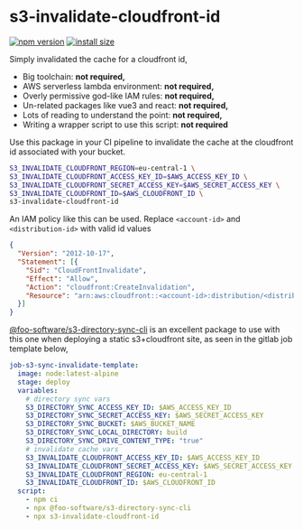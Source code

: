 s3-invalidate-cloudfront-id
===========================
[![npm version](https://badge.fury.io/js/s3-invalidate-cloudfront-id.svg)](https://badge.fury.io/js/s3-invalidate-cloudfront-id) [![install size](https://packagephobia.now.sh/badge?p=s3-invalidate-cloudfront-id)](https://packagephobia.now.sh/result?p=s3-invalidate-cloudfront-id) 


Simply invalidated the cache for a cloudfront id,
 * Big toolchain: **not required,**
 * AWS serverless lambda environment: **not required,**
 * Overly permissive god-like IAM rules: **not required,**
 * Un-related packages like vue3 and react: **not required,**
 * Lots of reading to understand the point: **not required,**
 * Writing a wrapper script to use this script: **not required**


Use this package in your CI pipeline to invalidate the cache at the cloudfront id associated with your bucket.
```bash
S3_INVALIDATE_CLOUDFRONT_REGION=eu-central-1 \
S3_INVALIDATE_CLOUDFRONT_ACCESS_KEY_ID=$AWS_ACCESS_KEY_ID \
S3_INVALIDATE_CLOUDFRONT_SECRET_ACCESS_KEY=$AWS_SECRET_ACCESS_KEY \
S3_INVALIDATE_CLOUDFRONT_ID=$AWS_CLOUDFRONT_ID \
s3-invalidate-cloudfront-id
```

An IAM policy like this can be used. Replace `<account-id>` and `<distribution-id>` with valid id values
```json
{
  "Version": "2012-10-17",
  "Statement": [{
    "Sid": "CloudFrontInvalidate",
    "Effect": "Allow",
    "Action": "cloudfront:CreateInvalidation",
    "Resource": "arn:aws:cloudfront::<account-id>:distribution/<distribution-id>"
  }]
}
```

[@foo-software/s3-directory-sync-cli][0] is an excellent package to use with this one when deploying a static s3+cloudfront site, as seen in the gitlab job template below,
```yaml
job-s3-sync-invalidate-template:
  image: node:latest-alpine
  stage: deploy
  variables:
    # directory sync vars
    S3_DIRECTORY_SYNC_ACCESS_KEY_ID: $AWS_ACCESS_KEY_ID
    S3_DIRECTORY_SYNC_SECRET_ACCESS_KEY: $AWS_SECRET_ACCESS_KEY
    S3_DIRECTORY_SYNC_BUCKET: $AWS_BUCKET_NAME
    S3_DIRECTORY_SYNC_LOCAL_DIRECTORY: build
    S3_DIRECTORY_SYNC_DRIVE_CONTENT_TYPE: "true"
    # invalidate cache vars
    S3_INVALIDATE_CLOUDFRONT_ACCESS_KEY_ID: $AWS_ACCESS_KEY_ID
    S3_INVALIDATE_CLOUDFRONT_SECRET_ACCESS_KEY: $AWS_SECRET_ACCESS_KEY
    S3_INVALIDATE_CLOUDFRONT_REGION: eu-central-1
    S3_INVALIDATE_CLOUDFRONT_ID: $AWS_CLOUDFRONT_ID
  script:
    - npm ci
    - npx @foo-software/s3-directory-sync-cli
    - npx s3-invalidate-cloudfront-id
```


[0]: https://github.com/foo-software/s3-directory-sync-cli
